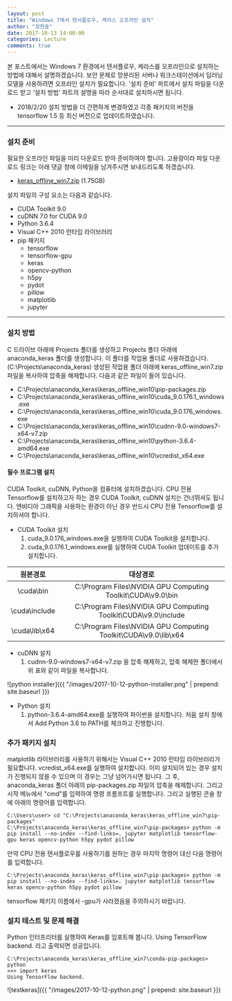 ```yaml
---
layout: post
title: "Windows 7에서 텐서플로우, 케라스 오프라인 설치"
author: "정한솔"
date: 2017-10-13 14:00:00
categories: Lecture
comments: true
---
```


본 포스트에서는 Windows 7 환경에서 텐서플로우, 케라스를 오프라인으로 설치하는 방법에 대해서 설명하겠습니다. 보안 문제로 망분리된 서버나 워크스테이션에서 딥러닝 모델을 사용하려면 오프라인 설치가 필요합니다. '설치 준비' 파트에서 설치 파일을 다운로드 받고 '설치 방법' 파트의 설명을 따라 순서대로 설치하시면 됩니다.

 * 2018/2/20 설치 방법을 더 간편하게 변경하였고 각종 패키지의 버전을 tensorflow 1.5 등 최신 버전으로 업데이트하였습니다.

---

### 설치 준비

필요한 오프라인 파일을 미리 다운로드 받아 준비하여야 합니다. 고용량이라 파일 다운로드 링크는 아래 댓글 창에 이메일을 남겨주시면 보내드리도록 하겠습니다.

 * <u>keras_offline_win7.zip</u> (1.75GB)

설치 파일의 구성 요소는 다음과 같습니다.

 * CUDA Toolkit 9.0
 * cuDNN 7.0 for CUDA 9.0
 * Python 3.6.4
 * Visual C++ 2010 런타임 라이브러리
 * pip 패키지
   * tensorflow
   * tensorflow-gpu
   * keras
   * opencv-python
   * h5py
   * pydot
   * pillow
   * matplotlib
   * jupyter
 
---

### 설치 방법

C 드라이브 아래에 Projects 폴더를 생성하고 Projects 폴더 아래에 anaconda\_keras 폴더를 생성합니다. 이 폴더를 작업용 폴더로 사용하겠습니다. (C:\Projects\anaconda\_keras) 생성된 작업용 폴더 아래에 keras\_offline\_win7.zip 파일을 복사하여 압축을 해제합니다. 다음과 같은 파일이 들어 있습니다.

 * C:\Projects\anaconda\_keras\keras\_offline\_win10\pip-packages.zip
 * C:\Projects\anaconda\_keras\keras\_offline\_win10\cuda\_9.0.176.1\_windows.exe
 * C:\Projects\anaconda\_keras\keras\_offline\_win10\cuda\_9.0.176\_windows.exe
 * C:\Projects\anaconda\_keras\keras\_offline\_win10\cudnn-9.0-windows7-x64-v7.zip
 * C:\Projects\anaconda\_keras\keras\_offline\_win10\python-3.6.4-amd64.exe
 * C:\Projects\anaconda\_keras\keras\_offline\_win10\vcredist_x64.exe

#### 필수 프로그램 설치

CUDA Toolkit, cuDNN, Python을 컴퓨터에 설치하겠습니다. CPU 전용 Tensorflow를 설치하고자 하는 경우 CUDA Toolkit, cuDNN 설치는 건너뛰셔도 됩니다. 엔비디아 그래픽을 사용하는 환경이 아닌 경우 반드시 CPU 전용 Tensorflow를 설치하셔야 합니다.

 * CUDA Toolkit 설치
   1. cuda\_9.0.176\_windows.exe을 실행하여 CUDA Toolkit을 설치합니다.
   2. cuda\_9.0.176.1\_windows.exe를 실행하여 CUDA Toolkit 업데이트를 추가 설치합니다.

|원본경로|대상경로|
|:-:|:-:|
|\cuda\bin|C:\Program Files\NVIDIA GPU Computing Toolkit\CUDA\v9.0\bin|
|\cuda\include|C:\Program Files\NVIDIA GPU Computing Toolkit\CUDA\v9.0\include|
|\cuda\lib\x64|C:\Program Files\NVIDIA GPU Computing Toolkit\CUDA\v9.0\lib\x64|

 * cuDNN 설치
   1. cudnn-9.0-windows7-x64-v7.zip 을 압축 해제하고, 압축 해제한 폴더에서 위 표와 같이 파일을 복사합니다.

![python installer]({{ "/images/2017-10-12-python-installer.png" | prepend: site.baseurl }})

 * Python 설치
   1. python-3.6.4-amd64.exe를 실행하여 파이썬을 설치합니다. 처음 설치 창에서 Add Python 3.6 to PATH를 체크하고 진행합니다.

### 추가 패키지 설치

matplotlib 라이브러리를 사용하기 위해서는 Visual C++ 2010 런타임 라이브러리가 필요합니다. vcredist_x64.exe를 실행하여 설치합니다. 이미 설치되어 있는 경우 설치가 진행되지 않을 수 있으며 이 경우는 그냥 넘어가시면 됩니다. 그 후, anaconda\_keras 폴더 아래의 pip-packages.zip 파일의 압축을 해제합니다. 그리고 시작 메뉴에서 "cmd"를 입력하여 명령 프롬프트를 실행합니다. 그리고 실행된 콘솔 창에 아래의 명령어를 입력합니다.

```
C:\Users\user> cd "C:\Projects\anaconda_keras\keras_offline_win7\pip-packages"
C:\Projects\anaconda_keras\keras_offline_win7\pip-packages> python -m pip install --no-index --find-links=. jupyter matplotlib tensorflow-gpu keras opencv-python h5py pydot pillow
```

만약 CPU 전용 텐서플로우를 사용하기를 원하는 경우 마지막 명령어 대신 다음 명령어를 입력합니다.

```
C:\Projects\anaconda_keras\keras_offline_win7\pip-packages> python -m pip install --no-index --find-links=. jupyter matplotlib tensorflow keras opencv-python h5py pydot pillow
```

tensorflow 패키지 이름에서 -gpu가 사라졌음을 주의하시기 바랍니다.

### 설치 테스트 및 문제 해결

Python 인터프리터를 실행하여 Keras를 임포트해 봅니다. Using TensorFlow backend. 라고 출력되면 성공입니다.

```
C:\Projects\anaconda_keras\keras_offline_win7\conda-pip-packages> python
>>> import keras
Using TensorFlow backend.
```

![testkeras]({{ "/images/2017-10-12-python.png" | prepend: site.baseurl }})
